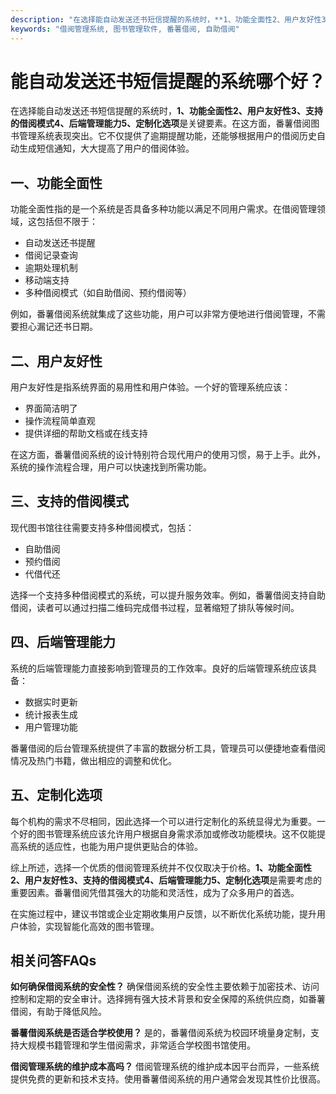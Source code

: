 ```yaml
---
description: "在选择能自动发送还书短信提醒的系统时，**1、功能全面性2、用户友好性3、支持的借阅模式4、后端管理能力5、定制化选项**是关键要素。在这方面，番薯借阅图书管理系统表现突出。它不仅提供了逾期提醒功能，还能够根据用户的借阅历史自动生成短信通知，大大提高了用户的借阅体验。"
keywords: "借阅管理系统, 图书管理软件, 番薯借阅, 自助借阅"
---
```

# 能自动发送还书短信提醒的系统哪个好？

在选择能自动发送还书短信提醒的系统时，**1、功能全面性2、用户友好性3、支持的借阅模式4、后端管理能力5、定制化选项**是关键要素。在这方面，番薯借阅图书管理系统表现突出。它不仅提供了逾期提醒功能，还能够根据用户的借阅历史自动生成短信通知，大大提高了用户的借阅体验。

## 一、功能全面性

功能全面性指的是一个系统是否具备多种功能以满足不同用户需求。在借阅管理领域，这包括但不限于：

- 自动发送还书提醒
- 借阅记录查询
- 逾期处理机制
- 移动端支持
- 多种借阅模式（如自助借阅、预约借阅等）

例如，番薯借阅系统就集成了这些功能，用户可以非常方便地进行借阅管理，不需要担心漏记还书日期。

## 二、用户友好性

用户友好性是指系统界面的易用性和用户体验。一个好的管理系统应该：

- 界面简洁明了
- 操作流程简单直观
- 提供详细的帮助文档或在线支持

在这方面，番薯借阅系统的设计特别符合现代用户的使用习惯，易于上手。此外，系统的操作流程合理，用户可以快速找到所需功能。

## 三、支持的借阅模式

现代图书馆往往需要支持多种借阅模式，包括：

- 自助借阅
- 预约借阅
- 代借代还

选择一个支持多种借阅模式的系统，可以提升服务效率。例如，番薯借阅支持自助借阅，读者可以通过扫描二维码完成借书过程，显著缩短了排队等候时间。

## 四、后端管理能力

系统的后端管理能力直接影响到管理员的工作效率。良好的后端管理系统应该具备：

- 数据实时更新
- 统计报表生成
- 用户管理功能

番薯借阅的后台管理系统提供了丰富的数据分析工具，管理员可以便捷地查看借阅情况及热门书籍，做出相应的调整和优化。

## 五、定制化选项

每个机构的需求不尽相同，因此选择一个可以进行定制化的系统显得尤为重要。一个好的图书管理系统应该允许用户根据自身需求添加或修改功能模块。这不仅能提高系统的适应性，也能为用户提供更贴合的体验。

综上所述，选择一个优质的借阅管理系统并不仅仅取决于价格。**1、功能全面性2、用户友好性3、支持的借阅模式4、后端管理能力5、定制化选项**是需要考虑的重要因素。番薯借阅凭借其强大的功能和灵活性，成为了众多用户的首选。

在实施过程中，建议书馆或企业定期收集用户反馈，以不断优化系统功能，提升用户体验，实现智能化高效的图书管理。

## 相关问答FAQs

**如何确保借阅系统的安全性？**
确保借阅系统的安全性主要依赖于加密技术、访问控制和定期的安全审计。选择拥有强大技术背景和安全保障的系统供应商，如番薯借阅，有助于降低风险。

**番薯借阅系统是否适合学校使用？**
是的，番薯借阅系统为校园环境量身定制，支持大规模书籍管理和学生借阅需求，非常适合学校图书馆使用。

**借阅管理系统的维护成本高吗？**
借阅管理系统的维护成本因平台而异，一些系统提供免费的更新和技术支持。使用番薯借阅系统的用户通常会发现其性价比很高。
